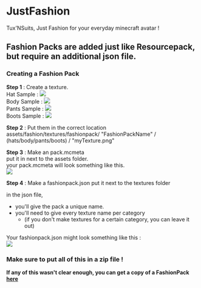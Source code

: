 # JustFashion
Tux'NSuits, Just Fashion for your everyday minecraft avatar !


## Fashion Packs are added just like Resourcepack, but require an additional json file.
### Creating a Fashion Pack

__Step 1__ : Create a texture.  
Hat Sample : ![](http://i.imgur.com/bU4zMSC.png)  
Body Sample : ![](http://i.imgur.com/jH0mbC9.png)  
Pants Sample : ![](http://i.imgur.com/a1wjSUe.png)  
Boots Sample : ![](http://i.imgur.com/zorbCNq.png)  

__Step 2__ : Put them in the correct location  
assets/fashion/textures/fashionpack/  "FashionPackName"  /  (hats/body/pants/boots)  /  "myTexture.png"

__Step 3__ : Make an pack.mcmeta  
put it in next to the assets folder.  
your pack.mcmeta will look something like this.  
![](http://i.imgur.com/F4sOd3j.png)

__Step 4__ : Make a fashionpack.json
put it next to the textures folder

in the json file, 
* you'll give the pack a unique name.
* you'll need to give every texture name per category
    * (if you don't make textures for a certain category, you can leave it out)  
    
  
Your fashionpack.json might look something like this :  
![](http://i.imgur.com/rIJLrps.png)  

### Make sure to put all of this in a zip file !


__If any of this wasn't clear enough, you can get a copy of a FashionPack [here](https://minecraft.curseforge.com/projects/justfashion-resource-pack)__
